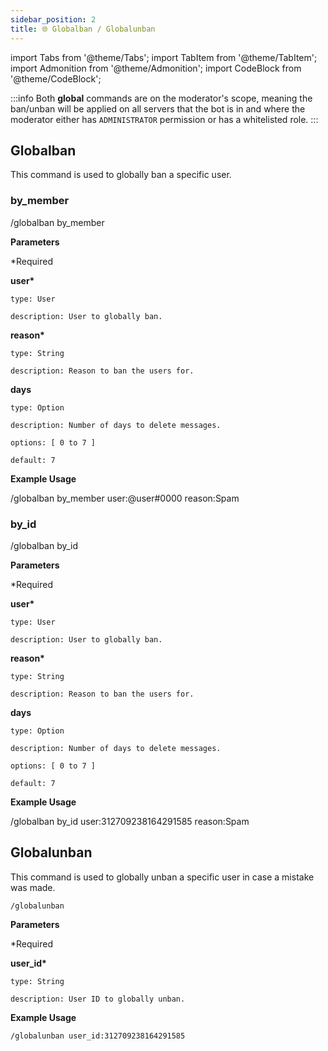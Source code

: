 ```yaml
---
sidebar_position: 2
title: 🌐 Globalban / Globalunban
---
```


<!-- Imports -->
import Tabs from '@theme/Tabs';
import TabItem from '@theme/TabItem';
import Admonition from '@theme/Admonition';
import CodeBlock from '@theme/CodeBlock';

<!-- Documentation -->

:::info
Both **global** commands are on the moderator's scope, meaning the ban/unban will be applied on all servers that the bot is in and where the moderator either has `ADMINISTRATOR` permission or has a whitelisted role.
:::

## Globalban

This command is used to globally ban a specific user.

<Tabs>
  <TabItem value="bymember" label="by_member" default>
  
<h3>by_member</h3>
<CodeBlock>
    /globalban by_member
</CodeBlock>

**Parameters**

\*Required

**user\***

    type: User

    description: User to globally ban.

**reason\***

    type: String

    description: Reason to ban the users for.

**days**

    type: Option

    description: Number of days to delete messages.

    options: [ 0 to 7 ]

    default: 7

**Example Usage**

<CodeBlock>
    /globalban by_member user:@user#0000 reason:Spam
</CodeBlock>
  </TabItem>

  <TabItem value="byid" label="by_id">
<h3>by_id</h3>
<CodeBlock>
    /globalban by_id
</CodeBlock>

**Parameters**

\*Required

**user\***

    type: User

    description: User to globally ban.

**reason\***

    type: String

    description: Reason to ban the users for.

**days**

    type: Option

    description: Number of days to delete messages.

    options: [ 0 to 7 ]

    default: 7

**Example Usage**

<CodeBlock>
    /globalban by_id user:312709238164291585 reason:Spam
</CodeBlock>
  </TabItem>
</Tabs>

## Globalunban

This command is used to globally unban a specific user in case a mistake was made.

```
/globalunban
```

**Parameters**

\*Required

**user_id\***

    type: String

    description: User ID to globally unban.

**Example Usage**

```
/globalunban user_id:312709238164291585
```
    